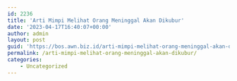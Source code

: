 ```yaml
---
id: 2236
title: 'Arti Mimpi Melihat Orang Meninggal Akan Dikubur'
date: '2023-04-17T16:40:07+00:00'
author: admin
layout: post
guid: 'https://bos.awn.biz.id/arti-mimpi-melihat-orang-meninggal-akan-dikubur/'
permalink: /arti-mimpi-melihat-orang-meninggal-akan-dikubur/
categories:
    - Uncategorized
---
```



